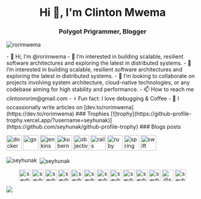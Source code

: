 <h1 align="center">Hi 👋, I'm Clinton Mwema</h1>
<h3 align="center">Polygot Prigrammer, Blogger</h3>

<p align="left">
    <img
        src="![](https://hit.yhype.me/github/profile?user_id=168989947)"
        alt="rorimwema"
    />
</p>
- 👋 Hi, I’m @rorimwema - 👀 I’m interested in building scalable, resilient
software architectures and exploring the latest in distributed systems. - 🌱 I’m
interested in building scalable, resilient software architectures and exploring
the latest in distributed systems. - 💞️ I’m looking to collaborate on projects
involving system architecture, cloud-native technologies, or any codebase aiming
for high stability and performance. - 📫 How to reach me clintonrorim@gmail.com
- ⚡ Fun fact: I love debugging & Coffee - 📝 I occassionally write articles on
[dev.to/rorimwema](https://dev.to/rorimwema) ### Trophies
[![trophy](https://github-profile-trophy.vercel.app/?username=seyhunak)](https://github.com/seyhunak/github-profile-trophy)
### Blogs posts
<!-- BLOG-POST-LIST:START -->

<!-- BLOG-POST-LIST:END -->

<p align="left">
    <img
        src="https://devicons.github.io/devicon/devicon.git/icons/docker/docker-original-wordmark.svg"
        alt="docker"
        width="40"
        height="40"
    />
    <img
        src="https://devicons.github.io/devicon/devicon.git/icons/go/go-original.svg"
        alt="go"
        width="40"
        height="40"
    />
    <img
        src="https://www.vectorlogo.zone/logos/jenkins/jenkins-icon.svg"
        alt="jenkins"
        width="40"
        height="40"
    />
    <img
        src="https://www.vectorlogo.zone/logos/kubernetes/kubernetes-icon.svg"
        alt="kubernetes"
        width="40"
        height="40"
    />
    <img
        src="https://www.vectorlogo.zone/logos/apple_objectivec/apple_objectivec-icon.svg"
        alt="objectivec"
        width="40"
        height="40"
    />
    <img
        src="https://devicons.github.io/devicon/devicon.git/icons/rails/rails-original-wordmark.svg"
        alt="rails"
        width="40"
        height="40"
    />
    <img
        src="https://devicons.github.io/devicon/devicon.git/icons/ruby/ruby-original-wordmark.svg"
        alt="ruby"
        width="40"
        height="40"
    />
    <img
        src="https://www.vectorlogo.zone/logos/springio/springio-icon.svg"
        alt="spring"
        width="40"
        height="40"
    />
    <img
        src="https://devicons.github.io/devicon/devicon.git/icons/swift/swift-original-wordmark.svg"
        alt="swift"
        width="40"
        height="40"
    />
</p>
<p>
    <img
        align="left"
        src="https://github-readme-stats.vercel.app/api/top-langs/?username=seyhunak&layout=compact&hide=html"
        alt="seyhunak"
    />
</p>

<p>
    &nbsp;<img
        align="center"
        src="https://github-readme-stats.vercel.app/api?username=seyhunak&show_icons=true"
        alt="seyhunak"
    />
</p>

<p align="center">
    <a href="https://codepen.io/seyhunak" target="blank"
        ><img
            align="center"
            src="https://cdn.jsdelivr.net/npm/simple-icons@3.0.1/icons/codepen.svg"
            alt="seyhunak"
            height="30"
            width="30"
    /></a>
    <a href="https://dev.to/seyhunak" target="blank"
        ><img
            align="center"
            src="https://cdn.jsdelivr.net/npm/simple-icons@3.0.1/icons/dev-dot-to.svg"
            alt="seyhunak"
            height="30"
            width="30"
    /></a>
    <a href="https://twitter.com/seyhunak" target="blank"
        ><img
            align="center"
            src="https://cdn.jsdelivr.net/npm/simple-icons@3.0.1/icons/twitter.svg"
            alt="seyhunak"
            height="30"
            width="30"
    /></a>
    <a href="https://linkedin.com/in/seyhunak" target="blank"
        ><img
            align="center"
            src="https://cdn.jsdelivr.net/npm/simple-icons@3.0.1/icons/linkedin.svg"
            alt="seyhunak"
            height="30"
            width="30"
    /></a>
    <a href="https://stackoverflow.com/users/seyhunak" target="blank"
        ><img
            align="center"
            src="https://cdn.jsdelivr.net/npm/simple-icons@3.0.1/icons/stackoverflow.svg"
            alt="seyhunak"
            height="30"
            width="30"
    /></a>
    <a href="https://codesandbox.com/seyhunak" target="blank"
        ><img
            align="center"
            src="https://cdn.jsdelivr.net/npm/simple-icons@3.0.1/icons/codesandbox.svg"
            alt="seyhunak"
            height="30"
            width="30"
    /></a>
    <a href="https://kaggle.com/seyhunak" target="blank"
        ><img
            align="center"
            src="https://cdn.jsdelivr.net/npm/simple-icons@3.0.1/icons/kaggle.svg"
            alt="seyhunak"
            height="30"
            width="30"
    /></a>
    <a href="https://fb.com/seyhunak" target="blank"
        ><img
            align="center"
            src="https://cdn.jsdelivr.net/npm/simple-icons@3.0.1/icons/facebook.svg"
            alt="seyhunak"
            height="30"
            width="30"
    /></a>
    <a href="https://instagram.com/seyhunak" target="blank"
        ><img
            align="center"
            src="https://cdn.jsdelivr.net/npm/simple-icons@3.0.1/icons/instagram.svg"
            alt="seyhunak"
            height="30"
            width="30"
    /></a>
    <a href="https://dribbble.com/seyhunak" target="blank"
        ><img
            align="center"
            src="https://cdn.jsdelivr.net/npm/simple-icons@3.0.1/icons/dribbble.svg"
            alt="seyhunak"
            height="30"
            width="30"
    /></a>
    <a href="https://www.behance.net/seyhunak" target="blank"
        ><img
            align="center"
            src="https://cdn.jsdelivr.net/npm/simple-icons@3.0.1/icons/behance.svg"
            alt="seyhunak"
            height="30"
            width="30"
    /></a>
    <a href="https://medium.com/@seyhunak" target="blank"
        ><img
            align="center"
            src="https://cdn.jsdelivr.net/npm/simple-icons@3.0.1/icons/medium.svg"
            alt="@seyhunak"
            height="30"
            width="30"
    /></a>
    <a href="https://www.youtube.com/c/seyhunak" target="blank"
        ><img
            align="center"
            src="https://cdn.jsdelivr.net/npm/simple-icons@3.0.1/icons/youtube.svg"
            alt="seyhunak"
            height="30"
            width="30"
    /></a>
</p>

<!---
rorimwema/rorimwema is a ✨ special ✨ repository because its `README.md` (this file) appears on your GitHub profile.
You can click the Preview link to take a look at your changes.
--->
![](https://hit.yhype.me/github/profile?user_id=168989947)
